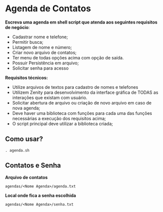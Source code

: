 # Agenda de Contatos

**Escreva uma agenda em shell script que atenda aos seguintes requisitos de negócio**:

 - Cadastrar nome e telefone;
 - Permitir busca;
 - Listagem de nome e número;
 - Criar novo arquivo de contatos;
 - Ter menu de todas opções acima com opção de saída.
 - Possuir Persistência em arquivo;
 - Solicitar senha para acesso


**Requisitos técnicos:**
 - Utilize arquivos de textos para cadastro de nomes e telefones
 - Utilizem Zenity para desenvolvimento da interface gráfica de TODAS as
   interações que existam com usuário.
 - Solicitar abertura de arquivo ou criação de novo arquivo em caso de
   nova agenda;
 - Deve haver uma biblioteca com funções para cada uma das funções
   necessárias a execução dos requisitos acima;
 - O script principal deve utilizar a biblioteca criada;

## Como usar?

    . agenda.sh

## Contatos e Senha

**Arquivo de contatos**

    agendas/<Nome Agenda>/agenda.txt

**Local onde fica a senha escolhida**

    agendas/<Nome Agenda>/senha.txt
